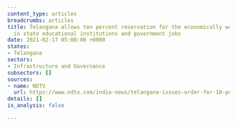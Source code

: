```yaml
---
content_type: articles
breadcrumbs: articles
title: Telangana allows ten percent reservation for the economically weaker section
  in state educational institutions and government jobs
date: 2021-02-17 05:00:00 +0000
states:
- Telangana
sectors:
- Infrastructure and Governance
subsectors: []
sources:
- name: NDTV
  url: https://www.ndtv.com/india-news/telangana-issues-order-for-10-per-cent-quota-for-economically-weaker-sections-2366152
details: []
is_analysis: false

---
```

